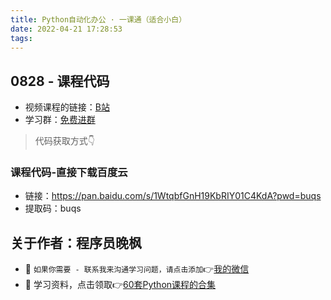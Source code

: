 ```yaml
---
title: Python自动化办公 · 一课通（适合小白）
date: 2022-04-21 17:28:53
tags:
---
```



## 0828 - 课程代码
- 视频课程的链接：[B站](https://www.bilibili.com/video/BV12K411N7nx?spm_id_from=333.999.0.0)
- 学习群：[免费进群](http://www.python4office.cn/wechat-group/)
> 代码获取方式👇

### 课程代码-直接下载百度云
- 链接：https://pan.baidu.com/s/1WtqbfGnH19KbRIY01C4KdA?pwd=buqs 
- 提取码：buqs 

## 关于作者：程序员晚枫
- 💬 ``如果你需要 - 联系我来沟通学习问题，请点击添加``👉[我的微信](https://python-office-1300615378.cos.ap-chongqing.myqcloud.com/wechat/qr-code.jpg)
- 🎁 学习资料，点击领取👉[60套Python课程的合集](http://www.python4office.cn/vedio-course/)
